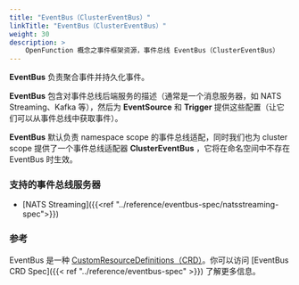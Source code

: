 ```yaml
---
title: "EventBus（ClusterEventBus）"
linkTitle: "EventBus（ClusterEventBus）"
weight: 30
description: >
    OpenFunction 概念之事件框架资源，事件总线 EventBus（ClusterEventBus）
---
```


**EventBus** 负责聚合事件并持久化事件。

**EventBus** 包含对事件总线后端服务的描述（通常是一个消息服务器，如 NATS Streaming、Kafka 等），然后为 **EventSource** 和 **Trigger** 提供这些配置（让它们可以从事件总线中获取事件）。

**EventBus** 默认负责 namespace scope 的事件总线适配，同时我们也为 cluster scope 提供了一个事件总线适配器 **ClusterEventBus** ，它将在命名空间中不存在 EventBus 时生效。

### 支持的事件总线服务器

- [NATS Streaming]({{<ref "../reference/eventbus-spec/natsstreaming-spec">}})

### 参考

EventBus 是一种 [CustomResourceDefinitions（CRD）](https://kubernetes.io/docs/tasks/extend-kubernetes/custom-resources/custom-resource-definitions/)。你可以访问 [EventBus CRD Spec]({{< ref "../reference/eventbus-spec" >}}) 了解更多信息。
